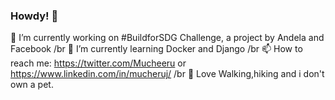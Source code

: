 ### Howdy! 👋


🔭 I’m currently working on #BuildforSDG Challenge, a project by Andela and Facebook /br
🌱 I’m currently learning Docker and Django /br
📫 How to reach me: https://twitter.com/Mucheeru or https://www.linkedin.com/in/mucheruj/ /br
👯 Love Walking,hiking and i don't own a pet.
<!--
**Muchezz/Muchezz** is a ✨ _special_ ✨ repository because its `README.md` (this file) appears on your GitHub profile.

Here are some ideas to get you started:

- 🔭 I’m currently working on #BuildforSDG Challenge, a project by Andela and Facebook
- 🌱 I’m currently learning Docker and Django
- 👯 I’m looking to collaborate on ...
- 🤔 I’m looking for help with ...
- 💬 Ask me about ...
- 📫 How to reach me: https://twitter.com/Mucheeru or https://www.linkedin.com/in/mucheruj/
- 😄 Pronouns: ...
- ⚡ Fun fact: ...
-->

